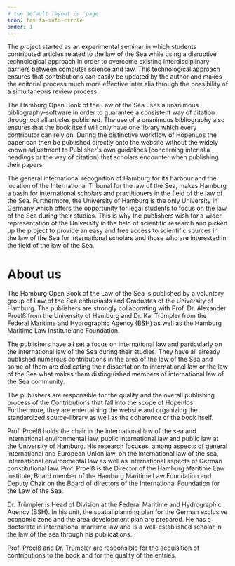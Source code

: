 ```yaml
---
# the default layout is 'page'
icon: fas fa-info-circle
order: 1
---
```


The project started as an experimental seminar in which students contributed articles related to the law of the Sea while using a disruptive technological approach in order to overcome existing interdisciplinary barriers between computer science and law. This technological approach ensures that contributions can easily be updated by the author and makes the editorial process much more effective inter alia through the possibility of a simultaneous review process.

The Hamburg Open Book of the Law of the Sea uses a unanimous bibliography-software in order to guarantee a consistent way of citation throughout all articles published. The use of a unanimous bibliography also ensures that the book itself will only have one library which every contributor can rely on. During the distinctive workflow of HopenLos the paper can then be published directly onto the website without the widely known adjustment to Publisher's own guidelines (concerning inter alia headings or the way of citation) that scholars encounter when publishing their papers.

The general international recognition of Hamburg for its harbour and the location of the International Tribunal for the law of the Sea, makes Hamburg a basin for international scholars and practitioners in the field of the law of the Sea. Furthermore, the University of Hamburg is the only University in Germany which offers the opportunity for legal students to focus on the law of the Sea during their studies. This is why the publishers wish for a wider representation of the University in the field of scientific research and picked up the project to provide an easy and free access to scientific sources in the law of the Sea for international scholars and those who are interested in the field of the law of the Sea.

# About us

The Hamburg Open Book of the Law of the Sea is published by a voluntary group of Law of the Sea enthusiasts and Graduates of the University of Hamburg. The publishers are strongly collaborating with Prof. Dr. Alexander Proelß from the University of Hamburg and Dr. Kai Trümpler from the Federal Maritime and Hydrographic Agency (BSH) as well as the Hamburg Maritime Law Institute and Foundation.

The publishers have all set a focus on international law and particularly on the international law of the Sea during their studies. They have all already published numerous contributions in the area of the law of the Sea and some of them are dedicating their dissertation to international law or the law of the Sea what makes them distinguished members of international law of the Sea community.

The publishers are responsible for the quality and the overall publishing process of the Contributions that fall into the scope of Hopenlos. Furthermore, they are entertaining the website and organizing the standardized source-library as well as the coherence of the book itself.

Prof. Proelß holds the chair in the international law of the sea and international environmental law, public international law and public law at the University of Hamburg. His research focuses, among aspects of general international and European Union law, on the international law of the sea, international environmental law as well as international aspects of German constitutional law. Prof. Proelß is the Director of the Hamburg Maritime Law Institute, Board member of the Hamburg Maritime Law Foundation and Deputy Chair on the Board of directors of the International Foundation for the Law of the Sea.

Dr. Trümpler is Head of Division at the Federal Maritime and Hydrographic Agency (BSH). In his unit, the spatial planning plan for the German exclusive economic zone and the area development plan are prepared. He has a doctorate in international maritime law and is a well-established scholar in the law of the sea through his publications.

Prof. Proelß and Dr. Trümpler are responsible for the acquisition of contributions to the book and for the quality of the entries.